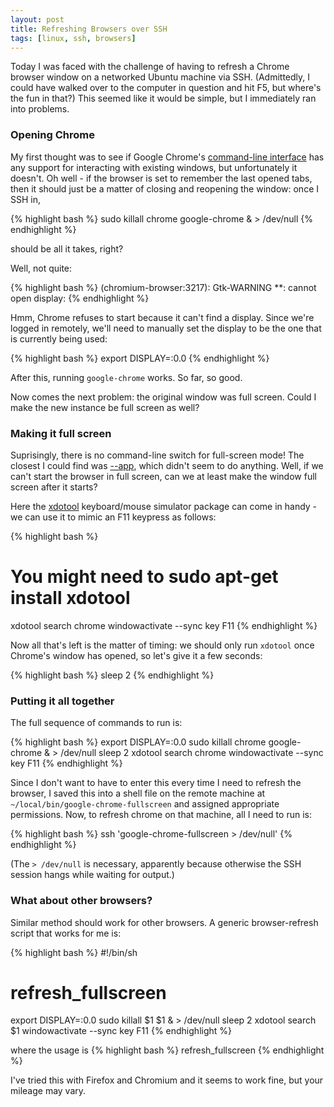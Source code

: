 ```yaml
---
layout: post
title: Refreshing Browsers over SSH
tags: [linux, ssh, browsers]
---
```


Today I was faced with the challenge of having to refresh a Chrome browser window on a networked Ubuntu machine via SSH. (Admittedly, I could have walked over to the computer in question and hit F5, but where's the fun in that?) This seemed like it would be simple, but I immediately ran into problems.

### Opening Chrome

My first thought was to see if Google Chrome's [command-line interface](http://peter.sh/experiments/chromium-command-line-switches/) has any support for interacting with existing windows, but unfortunately it doesn't. Oh well - if the browser is set to remember the last opened tabs, then it should just be a matter of closing and reopening the window: once I SSH in,

{% highlight bash %}
sudo killall chrome
google-chrome & > /dev/null
{% endhighlight %}

should be all it takes, right?

Well, not quite:

{% highlight bash %}
(chromium-browser:3217): Gtk-WARNING **: cannot open display:
{% endhighlight %}

Hmm, Chrome refuses to start because it can't find a display. Since we're logged in remotely, we'll need to manually set the display to be the one that is currently being used:

{% highlight bash %}
export DISPLAY=:0.0
{% endhighlight %}

After this, running `google-chrome` works. So far, so good.

Now comes the next problem: the original window was full screen. Could I make the new instance be full screen as well?

### Making it full screen

Suprisingly, there is no command-line switch for full-screen mode! The closest I could find was [--app](http://peter.sh/experiments/chromium-command-line-switches/#app), which didn't seem to do anything. Well, if we can't start the browser in full screen, can we at least make the window full screen after it starts?

Here the [xdotool](http://www.semicomplete.com/projects/xdotool/) keyboard/mouse simulator package can come in handy - we can use it to mimic an F11 keypress as follows:

{% highlight bash %}
# You might need to sudo apt-get install xdotool
xdotool search chrome windowactivate --sync key F11
{% endhighlight %}

Now all that's left is the matter of timing: we should only run `xdotool` once Chrome's window has opened, so let's give it a few seconds:

{% highlight bash %}
sleep 2
{% endhighlight %}

### Putting it all together

The full sequence of commands to run is:

{% highlight bash %}
export DISPLAY=:0.0
sudo killall chrome
google-chrome & > /dev/null
sleep 2
xdotool search chrome windowactivate --sync key F11
{% endhighlight %}

Since I don't want to have to enter this every time I need to refresh the browser, I saved this into a shell file on the remote machine at `~/local/bin/google-chrome-fullscreen` and assigned appropriate permissions. Now, to refresh chrome on that machine, all I need to run is:

{% highlight bash %}
ssh <host> 'google-chrome-fullscreen > /dev/null'
{% endhighlight %}

(The `> /dev/null` is necessary, apparently because otherwise the SSH session hangs while waiting for output.)

### What about other browsers?

Similar method should work for other browsers. A generic browser-refresh script that works for me is:

{% highlight bash %}
#!/bin/sh
# refresh_fullscreen

export DISPLAY=:0.0
sudo killall $1
$1 & > /dev/null
sleep 2
xdotool search $1 windowactivate --sync key F11
{% endhighlight %}

where the usage is
{% highlight bash %}
refresh_fullscreen <browser name or path>
{% endhighlight %}

I've tried this with Firefox and Chromium and it seems to work fine, but your mileage may vary.
